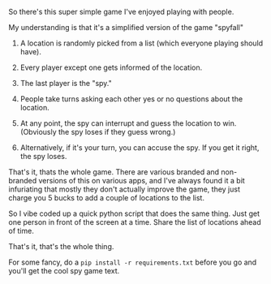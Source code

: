 So there's this super simple game I've enjoyed playing with people. 

My understanding is that it's a simplified version of the game "spyfall"

1. A location is randomly picked from a list (which everyone playing should have).

2. Every player except one gets informed of the location.

3. The last player is the "spy."

4. People take turns asking each other yes or no questions about the location.

5. At any point, the spy can interrupt and guess the location to win. (Obviously the spy loses if they guess wrong.)

6. Alternatively, if it's your turn, you can accuse the spy. If you get it right, the spy loses.


That's it, thats the whole game. There are various branded and non-branded versions of this on various apps, and I've always found it a bit infuriating that
mostly they don't actually improve the game, they just charge you 5 bucks to add a couple of locations to the list.

So I vibe coded up a quick python script that does the same thing. Just get one person in front of the screen at a time. Share the list of locations ahead of time.


That's it, that's the whole thing.

For some fancy, do a `pip install -r requirements.txt` before you go and you'll get the cool spy game text.